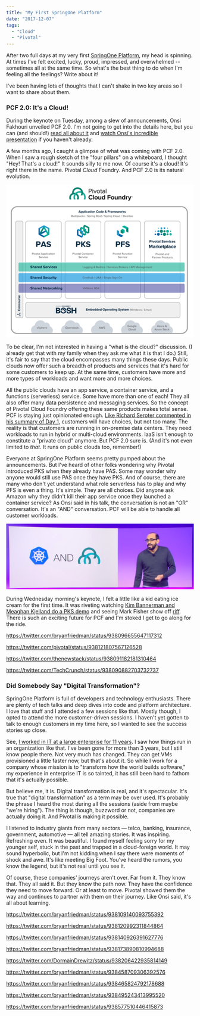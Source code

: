 ```yaml
---
title: "My First SpringOne Platform"
date: "2017-12-07"
tags: 
  - "Cloud"
  - "Pivotal"
---
```


After two full days at my very first [SpringOne Platform](http://springoneplatform.io/), my head is spinning. At times I've felt excited, lucky, proud, impressed, and overwhelmed -- sometimes all at the same time. So what's the best thing to do when I'm feeling all the feelings? Write about it!

I've been having lots of thoughts that I can't shake in two key areas so I want to share about them.

### PCF 2.0: It's a Cloud!

During the keynote on Tuesday, among a slew of announcements, Onsi Fakhouri unveiled PCF 2.0. I'm not going to get into the details here, but you can (and should!) [read all about it](https://content.pivotal.io/announcements/pivotal-unveils-expansion-of-pivotal-cloud-foundry-and-announces-serverless-computing-product) and [watch Onsi's incredible presentation](https://www.youtube.com/watch?time_continue=1&v=_uB5bBsMZIk) if you haven't already.

A few months ago, I caught a glimpse of what was coming with PCF 2.0. When I saw a rough sketch of the "four pillars" on a whiteboard, I thought "Hey! That's a cloud!" It sounds silly to me now. Of course it's a cloud! It's right there in the name. Pivotal _Cloud_ Foundry. And PCF 2.0 is its natural evolution.

![](images/pcf-4-pillars.png)

To be clear, I'm not interested in having a "what is the cloud?" discussion. (I already get that with my family when they ask me what it is that I do.) Still, it's fair to say that the cloud encompasses many things these days. Public clouds now offer such a breadth of products and services that it's hard for some customers to keep up. At the same time, customers have more and more types of workloads and want more and more choices.

All the public clouds have an app service, a container service, and a functions (serverless) service. Some have more than one of each! They all also offer many data persistence and messaging services. So the concept of Pivotal Cloud Foundry offering these same products makes total sense. PCF is staying just opinionated enough. [Like Richard Seroter commented in his summary of Day 1](https://www.linkedin.com/pulse/springone-platform-day-1-its-learning-richard-seroter/), customers will have choices, but not too many. The reality is that customers are running in on-premise data centers. They need workloads to run in hybrid or multi-cloud environments. IaaS isn't enough to constitute a "private cloud" anymore. But PCF 2.0 sure is. (And it's not even limited to _that_. It runs on public clouds too, remember!)

Everyone at SpringOne Platform seems pretty pumped about the announcements. But I've heard of other folks wondering why Pivotal introduced PKS when they already have PAS. Some may wonder why anyone would still use PAS once they have PKS. And of course, there are many who don't yet understand what role serverless has to play and why PFS is even a thing. It's simple. They are all choices. Did anyone ask Amazon why they didn't kill their app service once they launched a container service? As Onsi said in his talk, the conversation is not an "OR" conversation. It's an "AND" conversation. PCF will be able to handle all customer workloads.

![](images/onsi-and-conversation.png)

During Wednesday morning's keynote, I felt a little like a kid eating ice cream for the first time. It was riveting watching [Kim Bannerman and Meaghan Kjelland do a PKS demo](https://www.youtube.com/watch?v=yuEFJePhrLQ) and seeing Mark Fisher show off [riff](https://github.com/projectriff/riff). There is such an exciting future for PCF and I'm stoked I get to go along for the ride.

https://twitter.com/bryanfriedman/status/938096655647117312

https://twitter.com/pivotal/status/938121807567126528

https://twitter.com/thenewstack/status/938091182181310464

https://twitter.com/TechCrunch/status/938090882703732737

### Did Somebody Say "Digital Transformation"?

SpringOne Platform is full of developers and technology enthusiasts. There are plenty of tech talks and deep dives into code and platform architecture. I love that stuff and I attended a few sessions like that. Mostly though, I opted to attend the more customer-driven sessions. I haven't yet gotten to talk to enough customers in my time here, so I wanted to see the success stories up close.

See, [I worked in IT at a large enterprise for 11 years](http://www.bryanfriedman.com/2014/05/16/11-years-later-2/). I saw how things run in an organization like that. I've been gone for more than 3 years, but I still know people there. Not very much has changed. They can get VMs provisioned a little faster now, but that's about it. So while I work for a company whose mission is to "transform how the world builds software," my experience in enterprise IT is so tainted, it has still been hard to fathom that it's actually possible.

But believe me, it is. Digital transformation is real, and it's spectacular. It's true that "digital transformation" as a term may be over used. It's probably the phrase I heard the most during all the sessions (aside from maybe "we're hiring"). The thing is though, buzzword or not, companies are actually doing it. And Pivotal is making it possible.

I listened to industry giants from many sectors — telco, banking, insurance, government, automotive — all tell amazing stories. It was inspiring. Refreshing even. It was beautiful. I found myself feeling sorry for my younger self, stuck in the past and trapped in a cloud-foreign world. It may sound hyperbolic, but I'm not kidding when I say there were moments of shock and awe. It's like meeting Big Foot. You've heard the rumors, you know the legend, but it's not real until you see it.

Of course, these companies' journeys aren't over. Far from it. They know that. They all said it. But they know the path now. They have the confidence they need to move forward. Or at least to move. Pivotal showed them the way and continues to partner with them on their journey. Like Onsi said, it's all about learning.

https://twitter.com/bryanfriedman/status/938109140093755392

https://twitter.com/bryanfriedman/status/938120992311844864

https://twitter.com/bryanfriedman/status/938140926391627776

https://twitter.com/bryanfriedman/status/938173890810994688

https://twitter.com/DormainDrewitz/status/938206422935814149

https://twitter.com/bryanfriedman/status/938458709306392576

https://twitter.com/bryanfriedman/status/938465824792178688

https://twitter.com/bryanfriedman/status/938495243413995520

https://twitter.com/bryanfriedman/status/938577510446415873
